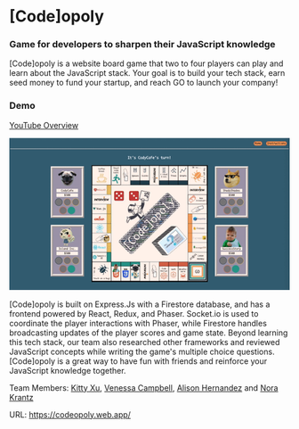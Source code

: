 # \[Code]opoly
### Game for developers to sharpen their JavaScript knowledge 

\[Code]opoly is a website board game that two to four players can play and learn about the JavaScript stack. Your goal is to build your tech stack, earn seed money to fund your startup, and reach GO to launch your company! 

### Demo
[YouTube Overview](https://www.youtube.com/watch?v=A4bTjzTkYNY&list=PLx0iOsdUOUmkqg_8ixMky0s59-C2RJnDB&index=11&t=0s)

![Gameplay Demo](public/assets/demo.gif)

\[Code]opoly is built on Express.Js with a Firestore database, and has a frontend powered by React, Redux, and Phaser. Socket.io is used to coordinate the player interactions with Phaser, while Firestore handles broadcasting updates of the player scores and game state. Beyond learning this tech stack, our team also researched other frameworks and reviewed JavaScript concepts while writing the game's multiple choice questions. \[Code]opoly is a great way to have fun with friends and reinforce your JavaScript knowledge together.

Team Members: [Kitty Xu](https://github.com/kxu9846), [Venessa Campbell](https://github.com/venessa2020), [Alison Hernandez](https://github.com/alison-hernandez) and [Nora Krantz](https://github.com/norakrantz) 

URL: https://codeopoly.web.app/
